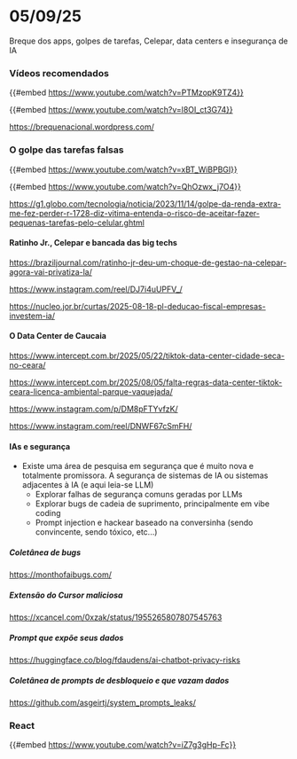 # 05/09/25

Breque dos apps, golpes de tarefas, Celepar, data centers e insegurança de IA

### Vídeos recomendados

{{#embed https://www.youtube.com/watch?v=PTMzopK9TZ4}}

{{#embed https://www.youtube.com/watch?v=l8OI_ct3G74}}

<https://brequenacional.wordpress.com/>

### O golpe das tarefas falsas

{{#embed https://www.youtube.com/watch?v=xBT_WiBPBGI}}

{{#embed https://www.youtube.com/watch?v=QhOzwx_j7O4}}

<https://g1.globo.com/tecnologia/noticia/2023/11/14/golpe-da-renda-extra-me-fez-perder-r-1728-diz-vitima-entenda-o-risco-de-aceitar-fazer-pequenas-tarefas-pelo-celular.ghtml>

#### Ratinho Jr., Celepar e bancada das big techs

<https://braziljournal.com/ratinho-jr-deu-um-choque-de-gestao-na-celepar-agora-vai-privatiza-la/>

<https://www.instagram.com/reel/DJ7i4uUPFV_/>

<https://nucleo.jor.br/curtas/2025-08-18-pl-deducao-fiscal-empresas-investem-ia/>

#### O Data Center de Caucaia

<https://www.intercept.com.br/2025/05/22/tiktok-data-center-cidade-seca-no-ceara/>

<https://www.intercept.com.br/2025/08/05/falta-regras-data-center-tiktok-ceara-licenca-ambiental-parque-vaquejada/>

<https://www.instagram.com/p/DM8pFTYvfzK/>

<https://www.instagram.com/reel/DNWF67cSmFH/>

#### IAs e segurança

- Existe uma área de pesquisa em segurança que é muito nova e totalmente promissora. A segurança de sistemas de IA ou sistemas adjacentes à IA (e aqui leia-se LLM)
  - Explorar falhas de segurança comuns geradas por LLMs
  - Explorar bugs de cadeia de suprimento, principalmente em vibe coding
  - Prompt injection e hackear baseado na conversinha (sendo convincente, sendo tóxico, etc...)

##### Coletânea de bugs

<https://monthofaibugs.com/>

##### Extensão do Cursor maliciosa

<https://xcancel.com/0xzak/status/1955265807807545763>

##### Prompt que expõe seus dados
<https://huggingface.co/blog/fdaudens/ai-chatbot-privacy-risks>

##### Coletânea de prompts de desbloqueio e que vazam dados

<https://github.com/asgeirtj/system_prompts_leaks/>

### React

{{#embed https://www.youtube.com/watch?v=iZ7g3gHp-Fc}}
